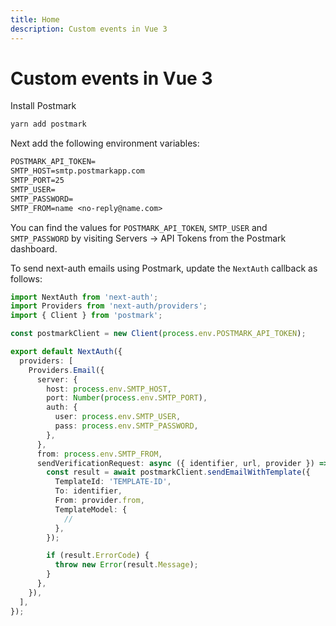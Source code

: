 ```yaml
---
title: Home
description: Custom events in Vue 3
---
```


# Custom events in Vue 3

Install Postmark

```txt
yarn add postmark
```

Next add the following environment variables:

```txt
POSTMARK_API_TOKEN=
SMTP_HOST=smtp.postmarkapp.com
SMTP_PORT=25
SMTP_USER=
SMTP_PASSWORD=
SMTP_FROM=name <no-reply@name.com>
```

You can find the values for `POSTMARK_API_TOKEN`, `SMTP_USER` and `SMTP_PASSWORD` by visiting Servers → API Tokens from the Postmark dashboard.

To send next-auth emails using Postmark, update the `NextAuth` callback as follows:

```ts
import NextAuth from 'next-auth';
import Providers from 'next-auth/providers';
import { Client } from 'postmark';

const postmarkClient = new Client(process.env.POSTMARK_API_TOKEN);

export default NextAuth({
  providers: [
    Providers.Email({
      server: {
        host: process.env.SMTP_HOST,
        port: Number(process.env.SMTP_PORT),
        auth: {
          user: process.env.SMTP_USER,
          pass: process.env.SMTP_PASSWORD,
        },
      },
      from: process.env.SMTP_FROM,
      sendVerificationRequest: async ({ identifier, url, provider }) => {
        const result = await postmarkClient.sendEmailWithTemplate({
          TemplateId: 'TEMPLATE-ID',
          To: identifier,
          From: provider.from,
          TemplateModel: {
            //
          },
        });

        if (result.ErrorCode) {
          throw new Error(result.Message);
        }
      },
    }),
  ],
});
```
